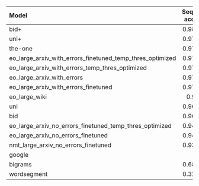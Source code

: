 | Model                                                     |   Sequence accuracy |        MNED |       MED |        F1 |   Precision |   Recall |
|:----------------------------------------------------------|--------------------:|------------:|----------:|----------:|------------:|---------:|
| bid+                                                      |            0.983395 | 0.000228476 | 0.0191057 | 0.93686   |   0.899683  | 0.977241 |
| uni+                                                      |            0.979894 | 0.000262898 | 0.0221066 | 0.927135  |   0.888187  | 0.969655 |
| the-one                                                   |            0.977393 | 0.000339376 | 0.026508  | 0.914982  |   0.855429  | 0.983448 |
| eo_large_arxiv_with_errors_finetuned_temp_thres_optimized |            0.975393 | 0.000413475 | 0.0292088 | 0.907886  |   0.836628  | 0.992414 |
| eo_large_arxiv_with_errors_temp_thres_optimized           |            0.971692 | 0.000485111 | 0.0349105 | 0.892117  |   0.808403  | 0.995172 |
| eo_large_arxiv_with_errors                                |            0.971692 | 0.000485111 | 0.0349105 | 0.892117  |   0.808403  | 0.995172 |
| eo_large_arxiv_with_errors_finetuned                      |            0.970891 | 0.000493566 | 0.0347104 | 0.892603  |   0.809657  | 0.994483 |
| eo_large_wiki                                             |            0.96629  | 0.000572417 | 0.0405122 | 0.876937  |   0.783813  | 0.995172 |
| uni                                                       |            0.963189 | 0.000417928 | 0.040112  | 0.868997  |   0.825574  | 0.917241 |
| bid                                                       |            0.962089 | 0.000438509 | 0.0421126 | 0.866137  |   0.80354   | 0.93931  |
| eo_large_arxiv_no_errors_finetuned_temp_thres_optimized   |            0.946384 | 0.000836777 | 0.0687206 | 0.807185  |   0.680549  | 0.991724 |
| eo_large_arxiv_no_errors_finetuned                        |            0.941983 | 0.000882879 | 0.0736221 | 0.796573  |   0.664668  | 0.993793 |
| nmt_large_arxiv_no_errors_finetuned                       |            0.937481 | 0.0010116   | 0.0842253 | 0.773899  |   0.633685  | 0.993793 |
| google                                                    |            0.889    | 0.00129636  | 0.128     | 0.625731  |   0.597765  | 0.656442 |
| bigrams                                                   |            0.685606 | 0.00689982  | 0.583975  | 0.330197  |   0.198046  | 0.992414 |
| wordsegment                                               |            0.320396 | 0.0333297   | 2.48204   | 0.0989833 |   0.0522422 | 0.94     |